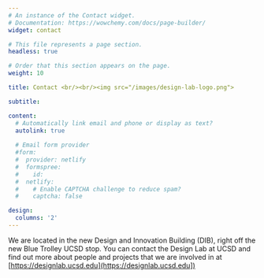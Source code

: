 ```yaml
---
# An instance of the Contact widget.
# Documentation: https://wowchemy.com/docs/page-builder/
widget: contact

# This file represents a page section.
headless: true

# Order that this section appears on the page.
weight: 10

title: Contact <br/><br/><img src="/images/design-lab-logo.png">

subtitle:

content:
  # Automatically link email and phone or display as text?
  autolink: true
  
  # Email form provider
  #form:
  #  provider: netlify
  #  formspree:
  #    id:
  #  netlify:
  #    # Enable CAPTCHA challenge to reduce spam?
  #    captcha: false

design:
  columns: '2'
---
```

We are located in the new Design and Innovation Building (DIB), right off the new Blue Trolley UCSD stop.
You can contact the Design Lab at UCSD and find out more about people and projects that we are involved in at [https://designlab.ucsd.edu](https://designlab.ucsd.edu])